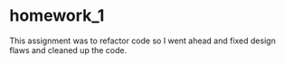 # homework_1
This assignment was to refactor code so I went ahead and fixed design flaws and cleaned up the code.
